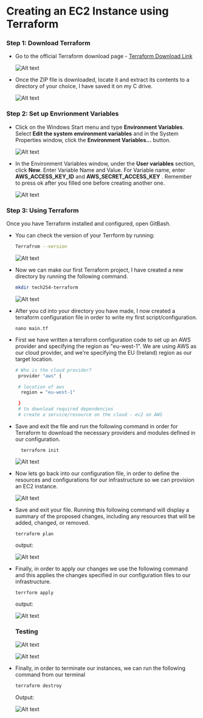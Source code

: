 # Creating an EC2 Instance using Terraform

### Step 1: Download Terraform 

  - Go to the official Terraform download page -  [Terraform Download Link](https://developer.hashicorp.com/terraform/downloads?product_intent=terraform)
  
    ![Alt text](<images/Screenshot 2023-10-19 154406.png>)

- Once the ZIP file is downloaded, locate it and extract its contents to a directory of your choice, I have saved it on my C drive. 

    ![Alt text](<images/Screenshot 2023-10-19 154533.png>)

### Step 2: Set up Envrionment Variables

- Click on the Windows Start menu and type **Environment Variables**. Select **Edit the system environment variables** and in the System Properties window, click the **Environment Variables...** button.

   ![Alt text](<images/Screenshot 2023-10-19 154608.png>)

- In the Environment Variables window, under the **User variables** section, click **New**. Enter Variable Name and Value. For Variable name, enter **AWS_ACCESS_KEY_ID** and **AWS_SECRET_ACCESS_KEY** . Remember to press ok after you filled one before creating another one.
  
  ![Alt text](<images/Screenshot 2023-10-19 s.png>)

### Step 3: Using Terraform

Once you have Terraform installed and configured, open GitBash.

- You can check the version of your Terrform by running: 
   
   ```bash
   Terrafrom --version
   ```

   ![Alt text](<images/Screenshot 2023-10-19 154740.png>)


- Now we can make our first Terraform project, I have created a new directory by running the following command. 

    ```bash
    mkdir tech254-terraform
     ```
     ![Alt text](<images/Screenshot 2023-10-19 154956.png>)

    
- After you cd into your directory you have made, I now created a terraform configuration file in order to write my first script/configuration. 

    ```
    nano main.tf
    ```
  
- First we have written a terraform configuration code to set up an AWS provider and specifying the region as "eu-west-1". We are using AWS as our cloud provider, and we're specifying the EU (Ireland) region as our target location.

   ```bash
   # Who is the cloud provider?
    provider "aws" {

    # location of aws
     region = "eu-west-1"

    }
    # to download required dependencies
    # create a service/resource on the cloud - ec2 on AWS
   
   ```

- Save and exit the file and run the following command in order for Terraform to download the necessary providers and modules defined in our configuration.

    ```
      terraform init
    ```

    ![Alt text](<images/Screenshot 2023-10-19 161653.png>)

- Now lets go back into our configuration file, in order to define the resources and configurations for our infrastructure so we can provision an EC2 instance.

    ![Alt text](<images/Screenshot 2023-10-19 155018.png>)


- Save and exit your file. Running this following command will display a summary of the proposed changes, including any resources that will be added, changed, or removed. 

    ```
    terraform plan
    ```
    output:

    ![Alt text](images/terraform_plan.png)

- Finally, in order to apply our changes we use the following command and this applies the changes specified in our configuration files to our infrastructure. 

    ```
    terrform apply
    ```

    output: 

    ![Alt text](images/terraform_apply.png)


   ### Testing
   
   ![Alt text](images/running.png)

   ![Alt text](images/ec2_made.png)


-  Finally, in order to terminate our instances, we can run the following command from our terminal 

    ```bash
    terraform destroy
    ```

    Output: 

    ![Alt text](images/destroy.png)